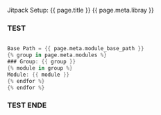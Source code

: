 Jitpack Setup:
{{ page.title }}
{{ page.meta.libray }}

### TEST
```kotlin

Base Path = {{ page.meta.module_base_path }} 
{% group in page.meta.modules %}
### Group: {{ group }}
{% module in group %}
Module: {{ module }}
{% endfor %}
{% endfor %}
```

### TEST ENDE

